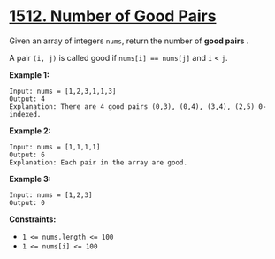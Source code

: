 # [1512. Number of Good Pairs](https://leetcode.com/problems/number-of-good-pairs/description/)

Given an array of integers `nums`, return the number of **good pairs** .

A pair `(i, j)` is called good if `nums[i] == nums[j]` and `i` < `j`.

**Example 1:**

```
Input: nums = [1,2,3,1,1,3]
Output: 4
Explanation: There are 4 good pairs (0,3), (0,4), (3,4), (2,5) 0-indexed.
```

**Example 2:**

```
Input: nums = [1,1,1,1]
Output: 6
Explanation: Each pair in the array are good.
```

**Example 3:**

```
Input: nums = [1,2,3]
Output: 0
```

**Constraints:**

- `1 <= nums.length <= 100`
- `1 <= nums[i] <= 100`
